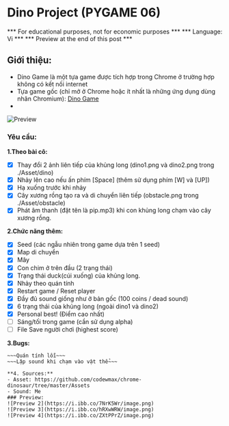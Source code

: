 # Dino Project (PYGAME 06)
*** For educational purposes, not for economic purposes ***
*** Language: Vi ***
*** Preview at the end of this post ***
## Giới thiệu:
- Dino Game là một tựa game được tích hợp trong Chrome ở trường hợp không có kết nối internet
- Tựa game gốc (chỉ mở ở Chrome hoặc ít nhất là những ứng dụng dùng nhân Chromium): [Dino Game](chrome://dino)
- 
![Preview](https://i.ibb.co/k6pKRQt/image.png)
### Yêu cầu:
**1.Theo bài cô:**
- [x] Thay đổi 2 ảnh liên tiếp của khủng long (dino1.png và dino2.png trong ./Asset/dino)
- [x] Nhảy lên cao nếu ấn phím [Space] (thêm sử dụng phím [W] và [UP])
- [x] Hạ xuống trước khi nhảy
- [x] Cây xương rồng tạo ra và di chuyển liên tiếp (obstacle.png trong ./Asset/obstacle)
- [x] Phát âm thanh (đặt tên là pip.mp3) khi con khủng long chạm vào cây xương rồng.

**2.Chức năng thêm:**
- [x] Seed (các ngẫu nhiên trong game dựa trên 1 seed)
- [x] Map di chuyển
- [x] Mây
- [x] Con chim ở trên đầu (2 trạng thái) 
- [x] Trạng thái duck(cúi xuống) của khủng long.
- [x] Nhảy theo quán tính
- [x] Restart game / Reset player
- [x] Đầy đủ sound giống như ở bản gốc (100 coins / dead sound)
- [x] 6 trạng thái của khủng long (ngoài dino1 và dino2)
- [x] Personal best! (Điểm cao nhất)
- [ ] Sáng/tối trong game (cần sử dụng alpha)
- [ ] File Save người chơi (highest score)

**3.Bugs:**
~~~Nhảy lỗi khi giữ phím [S] (cúi xuống) và [Space] (nhảy lên) làm cho Sprite trượt khỏi khung hình~~~
~~~Quán tính lỗi~~~
~~~Lặp sound khi chạm vào vật thể~~~

**4. Sources:**
- Asset: https://github.com/codewmax/chrome-dinosaur/tree/master/Assets
- Sound: Me
### Preview:
![Preview 2](https://i.ibb.co/7NrK5Wr/image.png)
![Preview 3](https://i.ibb.co/hRXwWRW/image.png)
![Preview 4](https://i.ibb.co/ZXtPPrZ/image.png)

